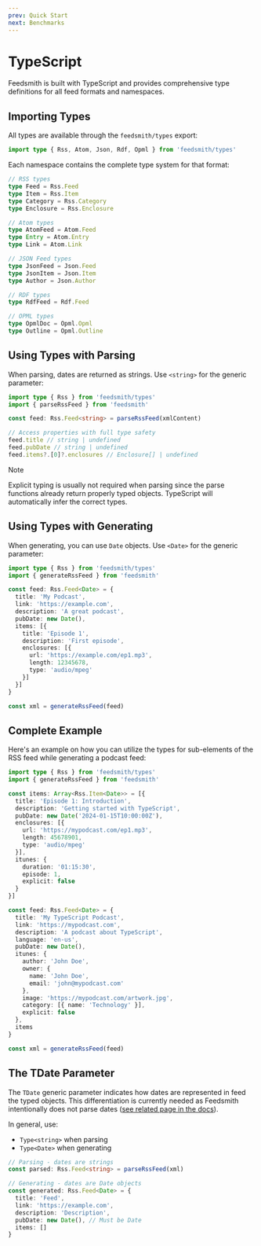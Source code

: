 ```yaml
---
prev: Quick Start
next: Benchmarks
---
```


# TypeScript

Feedsmith is built with TypeScript and provides comprehensive type definitions for all feed formats and namespaces.

## Importing Types

All types are available through the `feedsmith/types` export:

```typescript
import type { Rss, Atom, Json, Rdf, Opml } from 'feedsmith/types'
```

Each namespace contains the complete type system for that format:

```typescript
// RSS types
type Feed = Rss.Feed
type Item = Rss.Item
type Category = Rss.Category
type Enclosure = Rss.Enclosure

// Atom types
type AtomFeed = Atom.Feed
type Entry = Atom.Entry
type Link = Atom.Link

// JSON Feed types
type JsonFeed = Json.Feed
type JsonItem = Json.Item
type Author = Json.Author

// RDF types
type RdfFeed = Rdf.Feed

// OPML types
type OpmlDoc = Opml.Opml
type Outline = Opml.Outline
```

## Using Types with Parsing

When parsing, dates are returned as strings. Use `<string>` for the generic parameter:

```typescript
import type { Rss } from 'feedsmith/types'
import { parseRssFeed } from 'feedsmith'

const feed: Rss.Feed<string> = parseRssFeed(xmlContent)

// Access properties with full type safety
feed.title // string | undefined
feed.pubDate // string | undefined
feed.items?.[0]?.enclosures // Enclosure[] | undefined
```

> [!NOTE]
> Explicit typing is usually not required when parsing since the parse functions already return properly typed objects. TypeScript will automatically infer the correct types.

## Using Types with Generating

When generating, you can use `Date` objects. Use `<Date>` for the generic parameter:

```typescript
import type { Rss } from 'feedsmith/types'
import { generateRssFeed } from 'feedsmith'

const feed: Rss.Feed<Date> = {
  title: 'My Podcast',
  link: 'https://example.com',
  description: 'A great podcast',
  pubDate: new Date(),
  items: [{
    title: 'Episode 1',
    description: 'First episode',
    enclosures: [{
      url: 'https://example.com/ep1.mp3',
      length: 12345678,
      type: 'audio/mpeg'
    }]
  }]
}

const xml = generateRssFeed(feed)
```

<!-- TODO: Add example for working with namespaces. -->

## Complete Example

Here's an example on how you can utilize the types for sub-elements of the RSS feed while generating a podcast feed:

```typescript
import type { Rss } from 'feedsmith/types'
import { generateRssFeed } from 'feedsmith'

const items: Array<Rss.Item<Date>> = [{
  title: 'Episode 1: Introduction',
  description: 'Getting started with TypeScript',
  pubDate: new Date('2024-01-15T10:00:00Z'),
  enclosures: [{
    url: 'https://mypodcast.com/ep1.mp3',
    length: 45678901,
    type: 'audio/mpeg'
  }],
  itunes: {
    duration: '01:15:30',
    episode: 1,
    explicit: false
  }
}]

const feed: Rss.Feed<Date> = {
  title: 'My TypeScript Podcast',
  link: 'https://mypodcast.com',
  description: 'A podcast about TypeScript',
  language: 'en-us',
  pubDate: new Date(),
  itunes: {
    author: 'John Doe',
    owner: {
      name: 'John Doe',
      email: 'john@mypodcast.com'
    },
    image: 'https://mypodcast.com/artwork.jpg',
    category: [{ name: 'Technology' }],
    explicit: false
  },
  items
}

const xml = generateRssFeed(feed)
```

## The TDate Parameter

The `TDate` generic parameter indicates how dates are represented in feed the typed objects. This differentiation is currently needed as Feedsmith intentionally does not parse dates ([see related page in the docs](/parsing/dates)).

In general, use:
- `Type<string>` when parsing
- `Type<Date>` when generating

```typescript
// Parsing - dates are strings
const parsed: Rss.Feed<string> = parseRssFeed(xml)

// Generating - dates are Date objects
const generated: Rss.Feed<Date> = {
  title: 'Feed',
  link: 'https://example.com',
  description: 'Description',
  pubDate: new Date(), // Must be Date
  items: []
}
```
